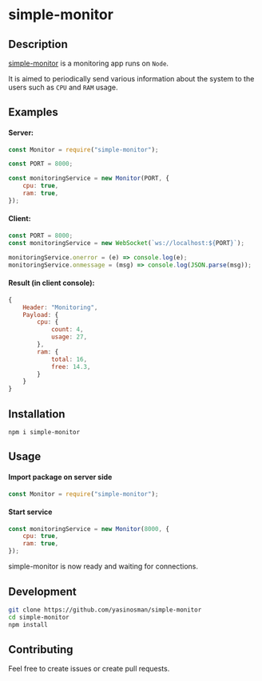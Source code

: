 # simple-monitor

## Description

[simple-monitor](https://github.com/yasinosman/simple-monitor) is a monitoring app runs on `Node`.

It is aimed to periodically send various information
about the system to the users such as `CPU` and `RAM` usage.

## Examples

#### Server:

```javascript
const Monitor = require("simple-monitor");

const PORT = 8000;

const monitoringService = new Monitor(PORT, {
    cpu: true,
    ram: true,
});
```

#### Client:

```javascript
const PORT = 8000;
const monitoringService = new WebSocket(`ws://localhost:${PORT}`);

monitoringService.onerror = (e) => console.log(e);
monitoringService.onmessage = (msg) => console.log(JSON.parse(msg));
```

#### Result (in client console):

```javascript
{
    Header: "Monitoring",
    Payload: {
        cpu: {
            count: 4,
            usage: 27,
        },
        ram: {
            total: 16,
            free: 14.3,
        }
    }
}
```

## Installation

`npm i simple-monitor`

## Usage

#### Import package on server side

```javascript
const Monitor = require("simple-monitor");
```

#### Start service

```javascript
const monitoringService = new Monitor(8000, {
    cpu: true,
    ram: true,
});
```

simple-monitor is now ready and waiting for connections.

## Development

```bash
git clone https://github.com/yasinosman/simple-monitor
cd simple-monitor
npm install
```

## Contributing

Feel free to create issues or create pull requests.
